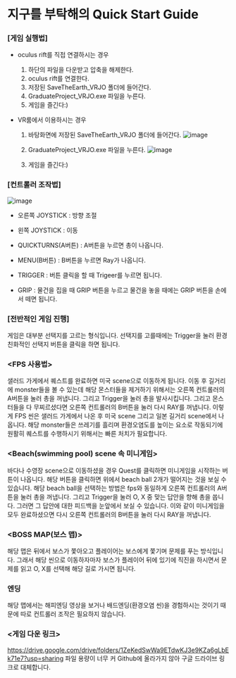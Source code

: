 # 지구를 부탁해의 Quick Start Guide

### [게임 실행법]
- oculus rift를 직접 연결하시는 경우 
  1) 하단의 파일을 다운받고 압축을 해제한다.
  2) oculus rift를 연결한다.
  3) 저장된 SaveTheEarth_VRJO 폴더에 들어간다.
  4) GraduateProject_VRJO.exe 파일을 누른다.
  5) 게임을 즐긴다:)

- VR룸에서 이용하시는 경우
  1) 바탕화면에 저장된 SaveTheEarth_VRJO 폴더에 들어간다.
  ![image](https://user-images.githubusercontent.com/95201390/172984585-f36c3505-6bd1-4767-816f-4f84b2e80916.png)
  
  2) GraduateProject_VRJO.exe 파일을 누른다.
  ![image](https://user-images.githubusercontent.com/95201390/172984701-7e040b6e-14b3-476a-8174-7b0ebe715dd5.png)

  3) 게임을 즐긴다:)

### [컨트롤러 조작법]

![image](https://user-images.githubusercontent.com/95201390/172981977-7d226d4d-b968-40e3-93cf-8ef9b8efe8d3.png)


- 오른쪽 JOYSTICK : 방향 조절

- 왼쪽 JOYSTICK : 이동

- QUICKTURNS(A버튼) : A버튼을 누르면 총이 나옵니다.

- MENU(B버튼) : B버튼을 누르면 Ray가 나옵니다.

- TRIGGER : 버튼 클릭을 할 때 Trigeer를 누르면 됩니다.

- GRIP : 물건을 집을 때 GRIP 버튼을 누르고 물건을 놓을 때에는 GRIP 버튼을 손에서 떼면 됩니다.

### [전반적인 게임 진행]
게임은 대부분 선택지를 고르는 형식입니다. 선택지를 고를때에는 Trigger을 눌러 환경 친화적인 선택지 버튼을 클릭을 하면 됩니다. 

### <FPS 사용법>
샐러드 가게에서 퀘스트를 완료하면 미국 scene으로 이동하게 됩니다. 이동 후 길거리에 monster들을 볼 수 있는데 해당 몬스터들을 제거하기 위해서는 오른쪽 컨트롤러의 A버튼을 눌러 총을 꺼냅니다. 그리고 Trigger을 눌러 총을 발사시킵니다. 그리고 몬스터들을 다 무찌르셨다면 오른쪽 컨트롤러의 B버튼을 눌러 다시 RAY를 꺼냅니다. 
이렇게 FPS 씬은 샐러드 가게에서 나온 후 미국 scene 그리고 일본 길거리 scene에서 나옵니다. 해당 monster들은 쓰레기를 흘리며 환경오염도를 높이는 요소로 작동되기에 원활히 퀘스트를 수행하시기 위해서는 빠른 처치가 필요합니다.

### <Beach(swimming pool) scene 속 미니게임>
바다나 수영장 scene으로 이동하셨을 경우 Quest를 클릭하면 미니게임을 시작하는 버튼이 나옵니다. 해당 버튼을 클릭하면 위에서 beach ball 2개가 떨어지는 것을 보실 수 있습니다. 해당 beach ball을 선택하는 방법은 fps와 동일하게 오른쪽 컨트롤러의 A버튼을 눌러 총을 꺼냅니다. 그리고 Trigger을 눌러 O, X 중 맞는 답안을 향해 총을 쏩니다. 그러면 그 답안에 대한 피드백을 눈앞에서 보실 수 있습니다. 이와 같이 미니게임을 모두 완료하셨으면 다시 오른쪽 컨트롤러의 B버튼을 눌러 다시 RAY을 꺼냅니다.

### <BOSS MAP(보스 맵)>
해당 맵은 뒤에서 보스가 쫓아오고 플레이어는 보스에게 쫓기며 문제를 푸는 방식입니다. 그래서 해당 씬으로 이동하자마자 보스가 플레이어 뒤에 있기에 직진을 하시면서 문제를 읽고 O, X를 선택해 해당 길로 가시면 됩니다.

### 엔딩
해당 맵에서는 해피엔딩 영상을 보거나 배드엔딩(환경오염 씬)을 경험하시는 것이기 때문에 따로 컨트롤러 조작은 필요하지 않습니다.

### <게임 다운 링크>
https://drive.google.com/drive/folders/1ZeKedSwWa9ETdwKJ3e9KZa6gLbEk71e7?usp=sharing 
파일 용량이 너무 커 Github에 올라가지 않아 구글 드라이브 링크로 대체합니다.
